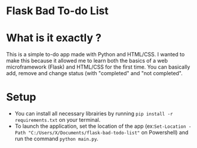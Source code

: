 # Flask Bad To-do List
# What is it exactly ?

This is a simple to-do app made with Python and HTML/CSS. I wanted to make this because it allowed me to learn both the basics of a web microframework (Flask) and HTML/CSS for the first time. You can basically add, remove and change status (with "completed" and "not completed". 

# Setup

- You can install all necessary librairies by running `pip install -r requirements.txt` on your terminal.
- To launch the application, set the location of the app (ex:`Set-Location -Path "C:/Users/X/Documents/flask-bad-todo-list"` on Powershell) and run the command `python main.py`.
